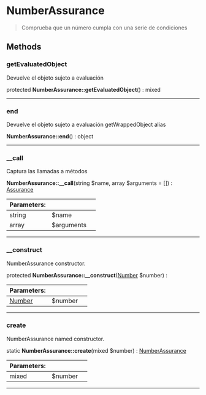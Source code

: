 
                                                                                                                                            
    
# NumberAssurance


> Comprueba que un número cumpla con  una serie de condiciones
>
> 








## Methods

### getEvaluatedObject
Devuelve el objeto sujeto a evaluación


protected **NumberAssurance::getEvaluatedObject**() : mixed



---


### end
Devuelve el objeto sujeto a evaluación
getWrappedObject alias

**NumberAssurance::end**() : object



---


### __call
Captura las llamadas a métodos


**NumberAssurance::__call**(string $name, array $arguments = []) : [Assurance](../../../Assurance.md)


|Parameters: | | |
| --- | --- | --- |
|string |$name |  |
|array |$arguments |  |

---


### __construct
NumberAssurance constructor.


protected **NumberAssurance::__construct**([Number](../../../Number.md) $number) : 


|Parameters: | | |
| --- | --- | --- |
|[Number](../../../Number.md) |$number |  |

---


### create
NumberAssurance named constructor.


static **NumberAssurance::create**(mixed $number) : [NumberAssurance](../../../NumberAssurance.md)


|Parameters: | | |
| --- | --- | --- |
|mixed |$number |  |

---


                                                                                                                                                                                                                                                                                                                                                                                                            
    
                                                                                                                                                                                                                                                                             
                